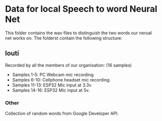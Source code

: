 # Data for local Speech to word Neural Net

This folder contains the wav files to distinguish the two words our nerual net works on. The folderst contain the following structure:

## Iouti

Recorded by all the members of our organisation: (16 samples)
* Samples 1-5: PC Webcam mic recording
* Samples 6-10: Cellphone headset mic recording.
* Samples 11-13: ESP32 Mic input at 3.3v
* Samples 14-16: ESP32 Mic input at 5v.

### Other

Collection of random words from Google Developer API.
